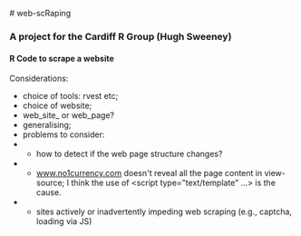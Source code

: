 # web-scRaping
### A project for the Cardiff R Group (Hugh Sweeney)

#### R Code to scrape a website

Considerations:
- choice of tools: rvest etc;
- choice of website;
- web_site_ or web_page?
- generalising;
- problems to consider:
- - how to detect if the web page structure changes?
- - www.no1currency.com doesn't reveal all the page content in view-source; I think the use of <script type="text/template" ...> is the cause.
- - sites actively or inadvertently impeding web scraping (e.g., captcha, loading via JS)

